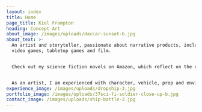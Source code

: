 ```yaml
---
layout: index
title: Home
page_title: Kiel Frampton
heading: Concept Art
about_image: /images/uploads/daccar-sunset-b.jpg
about_text: >-
  An artist and storyteller, passionate about narrative products, including
  video games, tabletop games and film. 


  Check out my science fiction novels on Amazon, which reflect on the nature of life and choice through the exploration of a far-future society. 


  As an artist, I am experienced with character, vehicle, prop and environment concept design. Capable of producing orthographic views and turnarounds, design pages and full illustrations. I am open to working on moving image, interactive media or print projects.
experience_image: /images/uploads/dropship-3.jpg
portfolio_image: /images/uploads/37sci-fi-soldier-close-up-b.jpg
contact_image: /images/uploads/ship-battle-2.jpg
---
```

